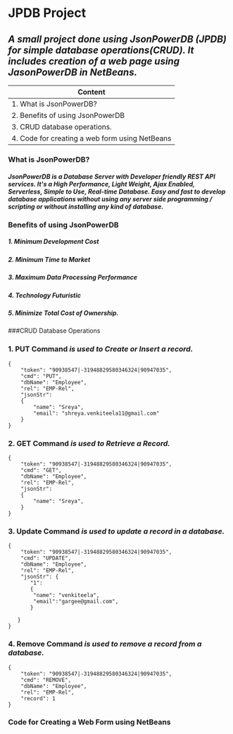 # JPDB Project
## *A small project done using JsonPowerDB (JPDB) for simple database operations(CRUD). It includes creation of a web page using JasonPowerDB in NetBeans.*
|               Content                          | 
| ---------------------------------------------- |
| 1. What is JsonPowerDB?                        | 
| 2. Benefits of using JsonPowerDB               |
| 3. CRUD database operations.                   |
| 4. Code for creating a web form using NetBeans |
### What is JsonPowerDB?
##### JsonPowerDB is a Database Server with Developer friendly REST API services. It's a High Performance, Light Weight, Ajax Enabled, Serverless, Simple to Use, Real-time Database. Easy and fast to develop database applications without using any server side programming / scripting or without installing any kind of database.

### Benefits of using JsonPowerDB
##### 1. Minimum Development Cost
##### 2. Minimum Time to Market
##### 3. Maximum Data Processing Performance
##### 4. Technology Futuristic
##### 5. Minimize Total Cost of Ownership.

###CRUD Database Operations
### 1. PUT Command *is used to Create or Insert a record.*
```
{
    "token": "90938547|-31948829580346324|90947035",
    "cmd": "PUT",
    "dbName": "Employee",
    "rel": "EMP-Rel",
    "jsonStr": 
    {
        "name": "Sreya",
        "email": "shreya.venkiteela11@gmail.com"
    }
}
```
### 2. GET Command *is used to Retrieve a Record.*
```
{
    "token": "90938547|-31948829580346324|90947035",
    "cmd": "GET",
    "dbName": "Employee",
    "rel": "EMP-Rel",
    "jsonStr":
    {
        "name": "Sreya",
    }
}
```
### 3. Update Command *is used to update a record in a database.*
```
{
    "token": "90938547|-31948829580346324|90947035",
    "cmd": "UPDATE",
    "dbName": "Employee",
    "rel": "EMP-Rel",
    "jsonStr": {
       "1":
       {
        "name": "venkiteela",
        "email":"gargee@gmail.com",
       }
       
   }
}
```
### 4. Remove Command *is used to remove a record from a database.*
```
{
    "token": "90938547|-31948829580346324|90947035",
    "cmd": "REMOVE",
    "dbName": "Employee",
    "rel": "EMP-Rel",
    "record": 1
}
```

### Code for Creating a Web Form using NetBeans
